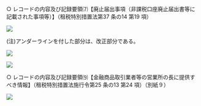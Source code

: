 ○ レコードの内容及び記録要領⑺【廃止届出事項（非課税口座廃止届出書等に記載された事項等）】（租税特別措置法第37 条の14 第19 項）

![](https://www.nta.go.jp/tmp/0672c1b2-4aad-496e-9bf8-9b1cab49db44/images/962140066d76be179236791ac9b0bcfaaca9d86353cd6113d2df2065a84e34b0.jpg)

(注)アンダーラインを付した部分は、改正部分である。

![](https://www.nta.go.jp/tmp/0672c1b2-4aad-496e-9bf8-9b1cab49db44/images/b65e49bbd927e09ca4e6c6610c14b71b82070a35070d27371daba25d2e81b403.jpg)

![](https://www.nta.go.jp/tmp/0672c1b2-4aad-496e-9bf8-9b1cab49db44/images/f037d4e0ef05980101ea76791f1dea58fc7bb2c6ba9376d56dd6fbb4773572d3.jpg)

○ レコードの内容及び記録要領⑼【金融商品取引業者等の営業所の長に提供すべき情報】（租税特別措置法施行令第25 条の13 第24 項）（別紙９）

![](https://www.nta.go.jp/tmp/0672c1b2-4aad-496e-9bf8-9b1cab49db44/images/5d0dc6b8c2e05a821b639901072a323aa3b9dbfcf96483fb04a9206427273e24.jpg)